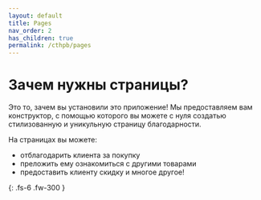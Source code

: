 ```yaml
---
layout: default
title: Pages
nav_order: 2
has_children: true
permalink: /cthpb/pages
---
```


# Зачем нужны страницы?

Это то, зачем вы установили это приложение!
Мы предоставляем вам конструктор, с помощью которого вы можете с нуля создатью стилизованную и уникульную страницу благодарности.

На страницах вы можете:
* отблагодарить клиента за покупку
* преложить ему ознакомиться с другими товарами
* предоставить клиенту скидку и многое другое!

{: .fs-6 .fw-300 }
